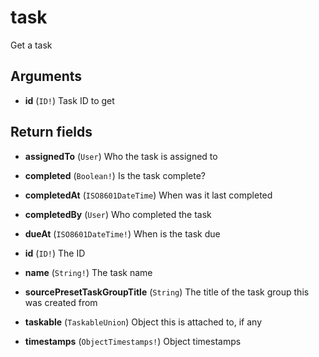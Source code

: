 # task

Get a task

## Arguments

-   **id** (`ID!`)
    Task ID to get

## Return fields

-   **assignedTo** (`User`)
    Who the task is assigned to

-   **completed** (`Boolean!`)
    Is the task complete?

-   **completedAt** (`ISO8601DateTime`)
    When was it last completed

-   **completedBy** (`User`)
    Who completed the task

-   **dueAt** (`ISO8601DateTime!`)
    When is the task due

-   **id** (`ID!`)
    The ID

-   **name** (`String!`)
    The task name

-   **sourcePresetTaskGroupTitle** (`String`)
    The title of the task group this was created from

-   **taskable** (`TaskableUnion`)
    Object this is attached to, if any

-   **timestamps** (`ObjectTimestamps!`)
    Object timestamps

